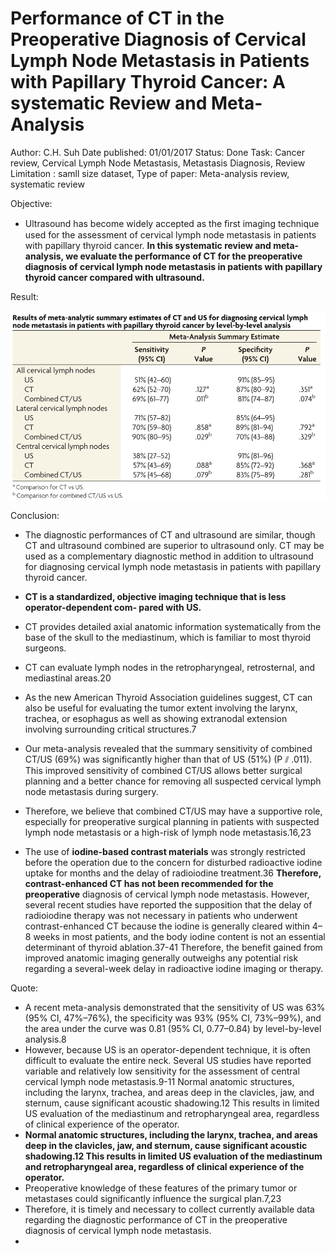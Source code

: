 # Performance of CT in the Preoperative Diagnosis of Cervical Lymph Node Metastasis in Patients with Papillary Thyroid Cancer: A systematic Review and Meta-Analysis

Author: C.H. Suh
Date published: 01/01/2017
Status: Done
Task: Cancer review, Cervical Lymph Node Metastasis, Metastasis Diagnosis, Review
Limitation : samll size dataset, 
Type of paper: Meta-analysis review, systematic review

Objective:

- Ultrasound has become widely accepted as the ﬁrst imaging technique used for the assessment of cervical lymph node metastasis in patients with papillary thyroid cancer. **In this systematic review and meta-analysis, we evaluate the performance of CT for the preoperative diagnosis of cervical lymph node metastasis in patients with papillary thyroid cancer compared with ultrasound.**

Result:

![Untitled](Performance%20of%20CT%20in%20the%20Preoperative%20Diagnosis%20of%20686ee0bf55224ec6be9a57f598eb5833/Untitled.png)

Conclusion:

- The diagnostic performances of CT and ultrasound are similar, though CT and ultrasound combined are superior to ultrasound only. CT may be used as a complementary diagnostic method in addition to ultrasound for diagnosing cervical lymph node metastasis in patients with papillary thyroid cancer.
- **CT is a standardized, objective imaging technique that is less operator-dependent com-
pared with US.**
- CT provides detailed axial anatomic information systematically from the base of the skull to the mediastinum, which is familiar to most thyroid surgeons.
- CT can evaluate lymph nodes in the retropharyngeal, retrosternal, and mediastinal areas.20
- As the new American Thyroid Association guidelines suggest, CT can also be useful for evaluating the tumor extent involving the larynx, trachea, or esophagus as well as showing extranodal extension involving surrounding critical structures.7
- Our meta-analysis revealed that the summary sensitivity of combined CT/US (69%) was significantly higher than that of US (51%) (P ⫽ .011). This improved sensitivity of combined CT/US allows better surgical planning and a better chance for removing all suspected cervical lymph node metastasis during surgery.
- Therefore, we believe that combined CT/US may have a supportive role, especially for preoperative surgical planning in patients with suspected lymph node metastasis or a high-risk of lymph node metastasis.16,23

- The use of **iodine-based contrast materials** was strongly restricted before the operation due to the concern for disturbed radioactive iodine uptake for months and the delay of radioiodine
treatment.36 **Therefore, contrast-enhanced CT has not been recommended for the preoperative** diagnosis of cervical lymph node metastasis. However, several recent studies have reported the supposition that the delay of radioiodine therapy was not necessary in patients who underwent contrast-enhanced CT because the iodine is generally cleared within 4–8 weeks in most patients, and the body iodine content is not an essential determinant of thyroid ablation.37-41 Therefore, the benefit gained from improved anatomic imaging generally outweighs any potential risk regarding a several-week delay in radioactive iodine imaging or therapy.

Quote:

- A recent meta-analysis demonstrated that the sensitivity of US was 63% (95% CI, 47%–76%), the specificity was 93% (95% CI, 73%–99%), and the area under the curve was 0.81 (95% CI, 0.77–0.84) by level-by-level analysis.8
- However, because US is an operator-dependent technique, it is often difficult to evaluate the entire neck. Several US studies have reported variable and relatively low sensitivity for the assessment of central cervical lymph node metastasis.9-11 Normal anatomic structures, including the larynx, trachea, and areas deep in the clavicles, jaw, and sternum, cause significant acoustic shadowing.12 This results in limited US evaluation of the mediastinum and retropharyngeal area, regardless of clinical experience of the operator.
- **Normal anatomic structures, including the larynx, trachea, and areas deep in the clavicles, jaw, and sternum, cause significant acoustic shadowing.12 This results in limited US evaluation of the mediastinum and retropharyngeal area, regardless of clinical experience of the operator.**
- Preoperative knowledge of these features of the primary tumor or metastases could significantly influence the surgical plan.7,23
- Therefore, it is timely and necessary to collect currently available data regarding the diagnostic performance of CT in the preoperative diagnosis of cervical lymph node metastasis.
-
